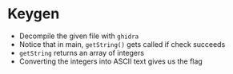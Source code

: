 # Keygen

* Decompile the given file with ```ghidra```
* Notice that in main, ```getString()``` gets called if check succeeds
* ```getString``` returns an array of integers
* Converting the integers into ASCII text gives us the flag
